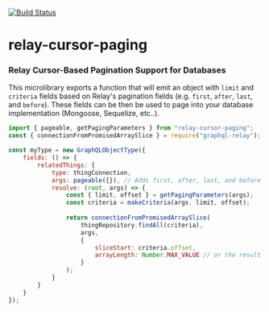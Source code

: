 [![Build Status](https://travis-ci.org/darthtrevino/relay-cursor-paging.svg?branch=master)](https://travis-ci.org/darthtrevino/relay-cursor-paging)

# relay-cursor-paging
### Relay Cursor-Based Pagination Support for Databases

This microlibrary exports a function that will emit an object with `limit` and `criteria` fields based on Relay's pagination fields (e.g. `first`, `after`, `last`, and `before`).
These fields can be then be used to page into your database implementation (Mongoose, Sequelize, etc..).

```js
import { pageable, getPagingParameters } from "relay-cursor-paging";
const { connectionFromPromisedArraySlice } = require("graphql-relay");

const myType = new GraphQLObjectType({
    fields: () => {  
        relatedThings: {      
            type: thingConnection,
            args: pageable({}), // Adds first, after, last, and before arguments
            resolve: (root, args) => {
                const { limit, offset } = getPagingParameters(args);                
                const criteria = makeCriteria(args, limit, offset);
                                                            
                return connectionFromPromisedArraySlice(
                    thingRepository.findAll(criteria),
                    args, 
                    {
                        sliceStart: criteria.offset, 
                        arrayLength: Number.MAX_VALUE // or the result of a count query
                    }
                );
            }
        }
    }
});
```
